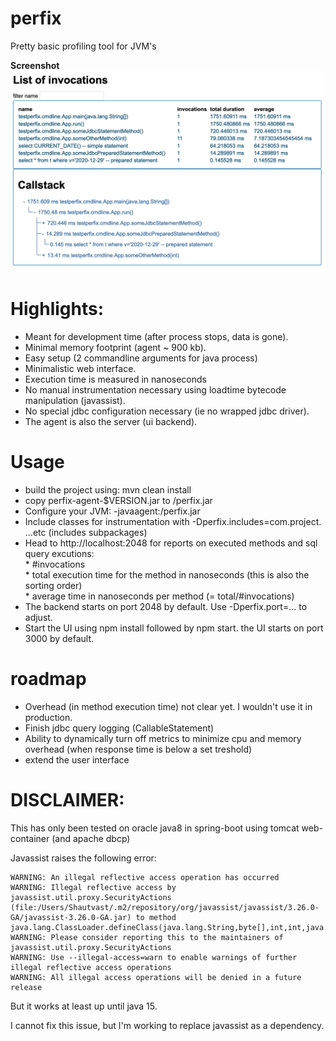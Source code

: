 # perfix
Pretty basic profiling tool for JVM's

__Screenshot__
![screenshot](https://github.com/shautvast/perfix/blob/master/screenshot.png)

# Highlights:
* Meant for development time (after process stops, data is gone). 
* Minimal memory footprint (agent ~ 900 kb).
* Easy setup (2 commandline arguments for java process)
* Minimalistic web interface.
* Execution time is measured in nanoseconds
* No manual instrumentation necessary using loadtime bytecode manipulation (javassist).
* No special jdbc configuration necessary (ie no wrapped jdbc driver).
* The agent is also the server (ui backend). 

# Usage
* build the project using: mvn clean install
* copy perfix-agent-$VERSION.jar to <path>/perfix.jar
* Configure your JVM: -javaagent:<path>/perfix.jar
* Include classes for instrumentation with -Dperfix.includes=com.project. ...etc (includes subpackages)
* Head to http://localhost:2048 for reports on executed methods and sql query excutions:
<br/> * #invocations
<br/> * total execution time for the method in nanoseconds (this is also the sorting order)
<br/> * average time in nanoseconds per method (= total/#invocations)
* The backend starts on port 2048 by default. Use -Dperfix.port=... to adjust.
* Start the UI using npm install followed by npm start. the UI starts on port 3000 by default.


# roadmap
* Overhead (in method execution time) not clear yet. I wouldn't use it in production. 
* Finish jdbc query logging (CallableStatement)
* Ability to dynamically turn off metrics to minimize cpu and memory overhead (when response time is below a set treshold)
* extend the user interface

# DISCLAIMER:
This has only been tested on oracle java8 in spring-boot using tomcat web-container (and apache dbcp)

Javassist raises the following error:
```
WARNING: An illegal reflective access operation has occurred
WARNING: Illegal reflective access by javassist.util.proxy.SecurityActions (file:/Users/Shautvast/.m2/repository/org/javassist/javassist/3.26.0-GA/javassist-3.26.0-GA.jar) to method java.lang.ClassLoader.defineClass(java.lang.String,byte[],int,int,java.security.ProtectionDomain)
WARNING: Please consider reporting this to the maintainers of javassist.util.proxy.SecurityActions
WARNING: Use --illegal-access=warn to enable warnings of further illegal reflective access operations
WARNING: All illegal access operations will be denied in a future release
```
But it works at least up until java 15.

I cannot fix this issue, but I'm working to replace javassist as a dependency.